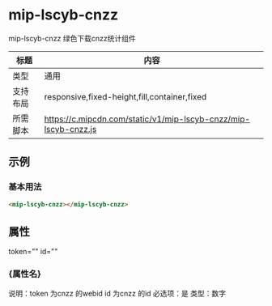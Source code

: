 # mip-lscyb-cnzz

mip-lscyb-cnzz 绿色下载cnzz统计组件

标题|内容
----|----
类型|通用
支持布局|responsive,fixed-height,fill,container,fixed
所需脚本|https://c.mipcdn.com/static/v1/mip-lscyb-cnzz/mip-lscyb-cnzz.js

## 示例

### 基本用法
```html
<mip-lscyb-cnzz></mip-lscyb-cnzz>
```

## 属性
token=""
id=""

### {属性名}

说明：token 为cnzz 的webid  id 为cnzz 的id
必选项：是
类型：数字

